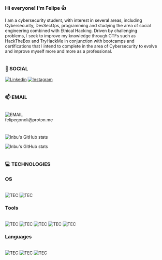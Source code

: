 ### Hi everyone! I'm Felipe 👍

I am a cybersecurity student, with interest in several areas, including Cybersecurity, DevSecOps, programming and studying the area of social engineering combined with Ethical Hacking.
Driven by challenging problems, I seek to improve my knowledge through CTFs such as HackTheBox and TryHackMe in conjunction with bootcamps and certifications that I intend to complete in the area of Cybersecurity to evolve and improve myself more and more as a professional.

#

### 📱 SOCIAL

[![Linkedin](https://img.shields.io/badge/LinkedIn-0077B5?style=for-the-badge&logo=linkedin&logoColor=white)](https://www.linkedin.com/in/felipegonoli/) [![Instagram](https://img.shields.io/badge/Instagram-E4405F?style=for-the-badge&logo=instagram&logoColor=white)](https://www.instagram.com/epilef.key/?hl=pt-br)

#

### 📫 EMAIL
<div style="display: inline_block"><br/>
    <img align="center" alt="EMAIL" src="https://img.shields.io/badge/ProtonMail-8B89CC?style=for-the-badge&logo=protonmail&logoColor=white" />
<br/> felipegonoli@proton.me

#

![Inbu's GitHub stats](https://github-readme-stats.vercel.app/api?username=Inbuuu&show_icons=true&theme=synthwave)

![Inbu's GitHub stats](https://github-readme-stats.vercel.app/api/top-langs/?username=Inbuuu&theme=synthwave)

#

### 💻 TECHNOLOGIES

### OS

<div style="display: inline_block"><br/>
    <img align="center" alt="TEC" src="https://img.shields.io/badge/Windows-0078D6?style=for-the-badge&logo=windows&logoColor=white" /> <img align="center" alt="TEC" src="https://img.shields.io/badge/Kali_Linux-557C94?style=for-the-badge&logo=kali-linux&logoColor=white" />
</div>

### Tools

<div style="display: inline_block"><br/>
    <img align="center" alt="TEC" src="https://img.shields.io/badge/windows%20terminal-4D4D4D?style=for-the-badge&logo=windows%20terminal&logoColor=white" /> <img align="center" alt="TEC" src="https://img.shields.io/badge/Powershell-2CA5E0?style=for-the-badge&logo=powershell&logoColor=white"/> <img align="center" alt="TEC" src="https://img.shields.io/badge/Visual_Studio_Code-0078D4?style=for-the-badge&logo=visual%20studio%20code&logoColor=white"/> <img align="center" alt="TEC" src="https://img.shields.io/badge/sublime_text-%23575757.svg?&style=for-the-badge&logo=sublime-text&logoColor=important"/> <img align="center" alt="TEC" src="https://img.shields.io/badge/replit-667881?style=for-the-badge&logo=replit&logoColor=white"/>
</div>

### Languages

<div style="display: inline_block"><br/>
    <img align="center" alt="TEC" src="https://img.shields.io/badge/Python-3776AB?style=for-the-badge&logo=python&logoColor=white" /> <img align="center" alt="TEC" src="https://img.shields.io/badge/Ruby-CC342D?style=for-the-badge&logo=ruby&logoColor=white" /> <img align="center" alt="TEC" src="https://img.shields.io/badge/Shell_Script-121011?style=for-the-badge&logo=gnu-bash&logoColor=white" />
</div>

#
